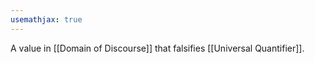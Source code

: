 ```yaml
---
usemathjax: true
---
```


A value in [[Domain of Discourse]] that falsifies [[Universal Quantifier]].